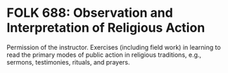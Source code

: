 # FOLK 688: Observation and Interpretation of Religious Action

Permission of the instructor. Exercises (including field work) in learning to read the primary modes of public action in religious traditions, e.g., sermons, testimonies, rituals, and prayers.